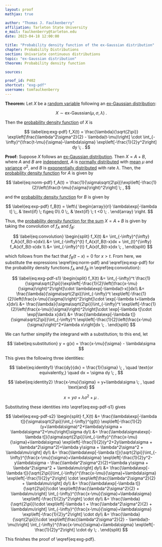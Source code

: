 ```yaml
---
layout: proof
mathjax: true

author: "Thomas J. Faulkenberry"
affiliation: Tarleton State University
e_mail: faulkenberry@tarleton.edu
date: 2023-04-18 12:00:00

title: "Probability density function of the ex-Gaussian distribution"
chapter: Probability Distributions
section: Univariate continuous distributions
topic: "ex-Gaussian distribution"
theorem: Probability density function

sources: 

proof_id: P402
shortcut: "exg-pdf"
username: tomfaulkenberry
---
```



**Theorem:** Let $X$ be a [random variable](/D/rvar) following an [ex-Gaussian distribution](/D/exg):

$$ \label{eq:exg}
X \sim \text{ex-Gaussian}(\mu, \sigma, \lambda) \; .
$$

Then the [probability density function](/D/pdf) of $X$ is 

$$ \label{eq:exg-pdf}
f_X(t) = \frac{\lambda}{\sqrt{2\pi}} \exp\left[\frac{\lambda^2\sigma^2}{2} - \lambda(t-\mu)\right] \cdot \int_{-\infty}^{\frac{t-\mu}{\sigma}-\lambda\sigma} \exp\left[-\frac{1}{2}y^2\right] dy \; .
$$


**Proof:** Suppose $X$ follows an [ex-Gaussian distribution](/D/exg). Then $X=A+B$, where $A$ and $B$ are [independent](/D/ind), $A$ is [normally distributed](/D/norm) with [mean](/P/norm-mean) $\mu$ and [variance](/P/norm-var) $\sigma^2$, and $B$ is [exponentially distributed](/D/exp) with rate $\lambda$. Then, the [probability density function](/P/norm-pdf) for $A$ is given by

$$ \label{eq:norm-pdf}
f_A(t) = \frac{1}{\sigma\sqrt{2\pi}}\exp\left[-\frac{1}{2}\left(\frac{t-\mu}{\sigma}\right)^2\right] \; ,
$$

and the [probability density function](/P/exp-pdf) for $B$ is given by

$$ \label{eq:exp-pdf}
f_B(t) = \left\{
\begin{array}{rl}
\lambda\exp[-\lambda t] \;, & \text{if} \; t\geq 0\\
0 \;, & \text{if} \; t <0 \; .
\end{array}
\right.
$$

Thus, the [probability density function for the sum](/P/pdf-sumind) $X=A+B$ is given by taking the convolution of $f_A$ and $f_B$:

$$ \label{eq:convolution}
\begin{split}
f_X(t) &= \int_{-\infty}^{\infty} f_A(x)f_B(t-x)dx\\
&= \int_{-\infty}^{t} f_A(x)f_B(t-x)dx + \int_{t}^{\infty} f_A(x)f_B(t-x)dx \\
&= \int_{-\infty}^{t} f_A(x)f_B(t-x)dx \; ,
\end{split}
$$

which follows from the fact that $f_B(t-x) = 0$ for $x>t$. From here, we substitute the expressions \eqref{eq:norm-pdf} and \eqref{eq:exp-pdf} for the probability density functions $f_A$ and $f_B$ in \eqref{eq:convolution}:

$$ \label{eq:exg-pdf-s1}
\begin{split}
f_X(t) &= \int_{-\infty}^t \frac{1}{\sigma\sqrt{2\pi}}\exp\left[-\frac{1}{2}\left(\frac{x-\mu}{\sigma}\right)^2\right]\cdot \lambda\exp[-\lambda(t-x)]dx\\
&= \frac{\lambda}{\sigma\sqrt{2\pi}}\int_{-\infty}^t \exp\left[-\frac{1}{2}\left(\frac{x-\mu}{\sigma}\right)^2\right]\cdot \exp[-\lambda t+\lambda x]dx\\
&= \frac{\lambda}{\sigma\sqrt{2\pi}}\int_{-\infty}^t \exp\left[-\frac{1}{2}\left(\frac{x-\mu}{\sigma}\right)^2\right]\cdot \exp[-\lambda t]\cdot \exp[\lambda x]dx\\
&= \frac{\lambda\exp[-\lambda t]}{\sigma\sqrt{2\pi}}\int_{-\infty}^t \exp\left[-\frac{1}{2}\left(\frac{x-\mu}{\sigma}\right)^2+\lambda x\right]dx \; .
\end{split}
$$

We can further simplify the integrand with a substitution; to this end, let

$$ \label{eq:substitution}
y = g(x) = \frac{x-\mu}{\sigma} - \lambda\sigma
$$

This gives the following three identities:

$$ \label{eq:identity1}
\frac{dy}{dx} = \frac{1}{\sigma} \; , \quad \text{or equivalently,} \quad dx = \sigma dy \; ,
$$

$$ \label{eq:identity2}
\frac{x-\mu}{\sigma} = y+\lambda\sigma \; , \quad \text{and}
$$

$$ \label{eq:identity3}
x = y\sigma + \lambda\sigma^2 + \mu \; .
$$

Substituting these identities into \eqref{eq:exg-pdf-s1} gives

$$ \label{eq:exg-pdf-s2}
\begin{split}
f_X(t) &= \frac{\lambda\exp[-\lambda t]}{\sigma\sqrt{2\pi}}\int_{-\infty}^{g(t)} \exp\left[-\frac{1}{2}(y+\lambda\sigma)^2+\lambda(y\sigma + \lambda\sigma^2+\mu)\right]\sigma dy\\
&= \frac{\lambda\sigma\exp[-\lambda t]}{\sigma\sqrt{2\pi}}\int_{-\infty}^{\frac{x-\mu}{\sigma}+\lambda\sigma} \exp\left[-\frac{1}{2}(y^2+2y\lambda\sigma + \lambda^2\sigma^2)+\lambda y\sigma + \lambda^2\sigma^2 + \lambda\mu\right] dy\\
&= \frac{\lambda\exp[-\lambda t]}{\sqrt{2\pi}}\int_{-\infty}^{\frac{x-\mu}{\sigma}+\lambda\sigma} \exp\left[-\frac{1}{2}y^2-y\lambda\sigma - \frac{\lambda^2\sigma^2}{2}+\lambda y\sigma + \lambda^2\sigma^2 + \lambda\mu\right] dy\\
&= \frac{\lambda\exp[-\lambda t]}{\sqrt{2\pi}}\int_{-\infty}^{\frac{x-\mu}{\sigma}+\lambda\sigma} \exp\left[-\frac{1}{2}y^2\right] \cdot \exp\left[\frac{\lambda^2\sigma^2}{2} + \lambda\mu\right] dy\\
&= \frac{\lambda\exp[-\lambda t]}{\sqrt{2\pi}}\cdot \exp\left[\frac{\lambda^2\sigma^2}{2} + \lambda\mu\right] \int_{-\infty}^{\frac{x-\mu}{\sigma}+\lambda\sigma} \exp\left[-\frac{1}{2}y^2\right] \cdot  dy\\
&= \frac{\lambda}{\sqrt{2\pi}}\cdot \exp\left[-\lambda t + \frac{\lambda^2\sigma^2}{2} + \lambda\mu\right] \int_{-\infty}^{\frac{x-\mu}{\sigma}+\lambda\sigma} \exp\left[-\frac{1}{2}y^2\right] \cdot  dy\\
&= \frac{\lambda}{\sqrt{2\pi}}\cdot \exp\left[\frac{\lambda^2\sigma^2}{2} - \lambda(t-\mu)\right] \int_{-\infty}^{\frac{x-\mu}{\sigma}+\lambda\sigma} \exp\left[-\frac{1}{2}y^2\right] \cdot  dy \; .
\end{split}
$$

This finishes the proof of \eqref{eq:exg-pdf}.